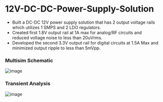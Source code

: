 # 12V-DC-DC-Power-Supply-Solution

*	Built a DC-DC 12V power supply solution that has 2 output voltage rails which utilizes 1 SMPS and 2 LDO regulators.
*	Created first 1.8V output rail at 1A max for analog/RF circuits and reduced voltage noise to less than 20uVrms.
*	Developed the second 3.3V output rail for digital circuits at 1.5A Max and minimized output ripple to less than 5mVpp.

### Multisim Schematic ###
![image](https://user-images.githubusercontent.com/68084112/136662545-c8155691-7590-4920-a42d-33fdb8669a5e.png)


### Transient Analysis ###
![image](https://user-images.githubusercontent.com/68084112/136662666-a9732666-7fc3-4020-b99f-202c244eb728.png)


